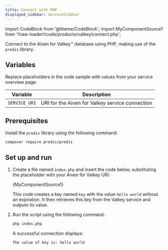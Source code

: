 ```yaml
---
title: Connect with PHP
displayed_sidebar: serviceSidebar
---
```


import CodeBlock from '@theme/CodeBlock';
import MyComponentSource1 from '!!raw-loader!/code/products/valkey/connect.php';

Connect to the Aiven for Valkey™ database using PHP, making use of the `predis` library.

## Variables

Replace placeholders in the code sample with values from your service overview page:


 | Variable    | Description                                                  |
 | ----------- | ------------------------------------------------------------ |
 | `SERVICE_URI` | URI for the Aiven for Valkey service connection |

## Prerequisites

Install the `predis` library using the following command:

```shell
composer require predis/predis
```

## Set up and run

1. Create a file named `index.php` and insert the code below,
   substituting the placeholder with your Aiven for Valkey URI:

   <CodeBlock language='php'>{MyComponentSource1}</CodeBlock>

   This code creates a key named `key` with the value `hello world` without an expiration.
   It then retrieves this key from the Valkey service and outputs its value.

1. Run the script using the following command:

   ```bash
   php index.php
   ```

   A successful connection displays:

   ```plaintext
   The value of key is: hello world
   ```
